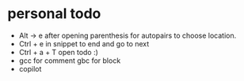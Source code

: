 # personal todo
- Alt -> e after opening parenthesis for autopairs to choose location.
- Ctrl + e in snippet to end and go to next
- Ctrl + a + T open todo :)
- gcc for comment gbc for block
- copilot
